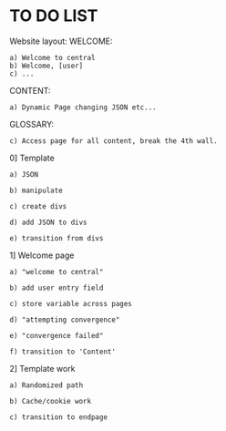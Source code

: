 # TO DO LIST

Website layout: 
WELCOME: 

	a) Welcome to central
  	b) Welcome, [user] 
  	c) ... 

CONTENT: 

  	a) Dynamic Page changing JSON etc... 

GLOSSARY: 

  	c) Access page for all content, break the 4th wall. 


0] Template 

	a) JSON
  
    b) manipulate 
  
    c) create divs
  
    d) add JSON to divs
  
    e) transition from divs

1] Welcome page

	a) "welcome to central"
  
  	b) add user entry field
  
  	c) store variable across pages
  
  	d) "attempting convergence"
  
  	e) "convergence failed"
  
  	f) transition to 'Content' 
  
2] Template work 
  
  	a) Randomized path 
  
  	b) Cache/cookie work
  
  	c) transition to endpage

